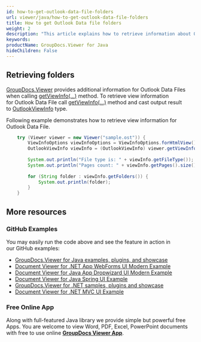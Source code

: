 ```yaml
---
id: how-to-get-outlook-data-file-folders
url: viewer/java/how-to-get-outlook-data-file-folders
title: How to get Outlook Data file folders
weight: 2
description: "This article explains how to retrieve information about Outlook Data File with GroupDocs.Viewer within your Java applications."
keywords: 
productName: GroupDocs.Viewer for Java
hideChildren: False
---
```

## Retrieving folders

[GroupDocs.Viewer](https://products.groupdocs.com/viewer) provides additional information for Outlook Data Files when calling [getViewInfo(...)](https://apireference.groupdocs.com/viewer/java/com.groupdocs.viewer/Viewer#getViewInfo(com.groupdocs.viewer.options.ViewInfoOptions)) method. To retrieve view information for Outlook Data File call [getViewInfo(...)](https://apireference.groupdocs.com/viewer/java/com.groupdocs.viewer/Viewer#getViewInfo(com.groupdocs.viewer.options.ViewInfoOptions)) method and cast output result to [OutlookViewInfo](https://apireference.groupdocs.com/viewer/java/com.groupdocs.viewer.results/OutlookViewInfo) type.

Following example demonstrates how to retrieve view information for Outlook Data File.

```java
    try (Viewer viewer = new Viewer("sample.ost")) {
        ViewInfoOptions viewInfoOptions = ViewInfoOptions.forHtmlView();
        OutlookViewInfo viewInfo = (OutlookViewInfo) viewer.getViewInfo(viewInfoOptions);
    
        System.out.println("File type is: " + viewInfo.getFileType());
        System.out.println("Pages count: " + viewInfo.getPages().size());
    
        for (String folder : viewInfo.getFolders()) {
            System.out.println(folder);
        }
    }
```

## More resources
### GitHub Examples
You may easily run the code above and see the feature in action in our GitHub examples:
*   [GroupDocs.Viewer for Java examples, plugins, and showcase](https://github.com/groupdocs-viewer/GroupDocs.Viewer-for-Java)
*   [Document Viewer for .NET App WebForms UI Modern Example](https://github.com/groupdocs-viewer/GroupDocs.Viewer-for-.NET-WebForms)    
*   [Document Viewer for Java App Dropwizard UI Modern Example](https://github.com/groupdocs-viewer/GroupDocs.Viewer-for-Java-Dropwizard)    
*   [Document Viewer for Java Spring UI Example](https://github.com/groupdocs-viewer/GroupDocs.Viewer-for-Java-Spring)
*   [GroupDocs.Viewer for .NET samples, plugins and showcase](https://github.com/groupdocs-viewer/GroupDocs.Viewer-for-.NET)
*   [Document Viewer for .NET MVC UI Example](https://github.com/groupdocs-viewer/GroupDocs.Viewer-for-Java-MVC)     

### Free Online App
Along with full-featured Java library we provide simple but powerful free Apps.
You are welcome to view Word, PDF, Excel, PowerPoint documents with free to use online **[GroupDocs Viewer App](https://products.groupdocs.app/viewer)**.